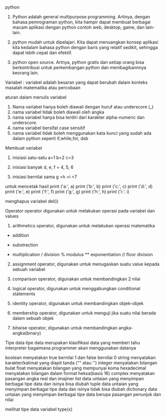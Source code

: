 python
1. Python adalah general multipurpose programming. Artinya, dengan bahasa
pemrograman python, kita hampir dapat membuat berbagai macam aplikasi dengan python
contoh web, desktop, game, dan lain-lain.

2. python mudah untuk dipelajari. Kita dapat menuangkan konsep aplikasi kita kedalam bahasa
python dengan baris yang relatif sedikit, sehingga dapat lebih cepat dan efektif.

3. python open source. Artnya, python gratis dan setiap orang bisa berkontribusi untuk
perkembangan python dan membagikannnya keorang lain.

Variabel :
variabel adalah besaran yang dapat berubah dalam konteks masalah matematika atau percobaan

aturan dalam menulis variabel
1. Nama variabel hanya boleh diawali dengan huruf atau underscore (_)
2. nama variabel tidak boleh diawali oleh angka
3. nama variabel hanya bisa terdiri dari karakter alpha-numeric dan underscore.
4. nama variabel bersifat case sensitif
5. nama variabel tidak boleh menggunakan kata kunci yang sudah ada dalam python seperti
if,while,for, dsb

Membuat variabel
1. inisiasi satu-satu
a=1
b=2
c=3

2. inisiasi banyak
d, e, f = 4, 5, 6

3. inisiasi bernilai sama
g =h =i =7

untuk mencetak hasil
print ('a:', a)
print ('b:', b)
print ('c:', c)
print ('d:', d)
print ('e:', e)
print ('f:', f)
print ('g:', g)
print ('h:', h)
print ('i:'. i)

menghapus variabel
del(i)

Operator
operator digunakan untuk melakukan operasi pada variabel dan values

1. arithmetics operator, digunakan untuk melakukan operasi matematika
+   addition
-   substraction
*   multiplication
/   division
%   modulus
**  exponentiation
//  floor division

2. assignment operator, digunakan untuk menugaskan suatu value kepada sebuah variabel

3. comparison operator, digunakan untuk membandingkan 2 nilai

4. logical operator, digunakan untuk menggabungkan conditional statements

5. identity operator, digunakan untuk membandingkan objek-objek

6. membership operator, digunakan untuk menguji jika suatu nilai berada dalam sebuah objek

7. bitwise operator, digunakan untuk membandingkan angka-angka(binary)


Tipe data 
tipe data merupakan klasifikasi data yang memberi tahu interpreter bagaimana programmer akan
menggunakan datanya

boolean     menyatakan true bernilai 1 dan false bernilai 0
string      menyatakan karakter/kalimat yang diapit tanda ("" atau '')
integer     menyatakan bilangan bulat
float       menyatakan bilangan yang mempunyai koma
hexadecimal menyatakan bilangan dalam format heksa(basis 16)
complex     menyatakan pasangan angka real dan imajiner
list        data untaian yang menyimpan berbagai tipe data dan isinya bisa diubah
tuple       data untaian yang menyimpan berbagai tipe data dan isinya tidak bisa diubah
dictionary  data untaian yang menyimpan berbagai tipe data berupa pasangan penunjuk dan nilai

melihat tipe data variabel
type(x)



